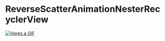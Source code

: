 # ReverseScatterAnimationNesterRecyclerView
[![Heres a GIF](https://github.com/SreeshaKS/ReverseScatterAnimationNesterRecyclerView/blob/master/NestedRecyclerView.gif)](https://www.youtube.com/watch?v=Ru1ynQyy1gk)
